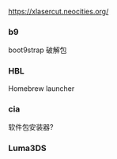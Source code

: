 
https://xlasercut.neocities.org/

### b9

boot9strap 破解包


### HBL

Homebrew launcher

### cia

软件包安装器?

### Luma3DS
